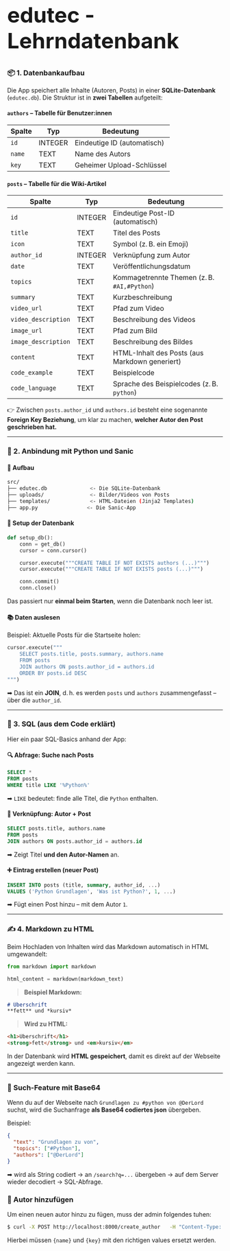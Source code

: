 <h1 style="font-size: 50px"> edutec - Lehrndatenbank </h1>

### 📦 1. Datenbankaufbau

Die App speichert alle Inhalte (Autoren, Posts) in einer **SQLite-Datenbank** (`edutec.db`). Die Struktur ist in **zwei Tabellen** aufgeteilt:

#### `authors` – Tabelle für Benutzer:innen
| Spalte      | Typ     | Bedeutung                     |
|-------------|---------|-------------------------------|
| `id`        | INTEGER | Eindeutige ID (automatisch)   |
| `name`      | TEXT    | Name des Autors               |
| `key`       | TEXT    | Geheimer Upload-Schlüssel     |

#### `posts` – Tabelle für die Wiki-Artikel
| Spalte             | Typ     | Bedeutung                                     |
|--------------------|---------|-----------------------------------------------|
| `id`               | INTEGER | Eindeutige Post-ID (automatisch)              |
| `title`            | TEXT    | Titel des Posts                               |
| `icon`             | TEXT    | Symbol (z. B. ein Emoji)                      |
| `author_id`        | INTEGER | Verknüpfung zum Autor                         |
| `date`             | TEXT    | Veröffentlichungsdatum                        |
| `topics`           | TEXT    | Kommagetrennte Themen (z. B. `#AI,#Python`)   |
| `summary`          | TEXT    | Kurzbeschreibung                              |
| `video_url`        | TEXT    | Pfad zum Video                                |
| `video_description`| TEXT    | Beschreibung des Videos                       |
| `image_url`        | TEXT    | Pfad zum Bild                                 |
| `image_description`| TEXT    | Beschreibung des Bildes                       |
| `content`          | TEXT    | HTML-Inhalt des Posts (aus Markdown generiert)|
| `code_example`     | TEXT    | Beispielcode                                  |
| `code_language`    | TEXT    | Sprache des Beispielcodes (z. B. `python`)    |

👉 Zwischen `posts.author_id` und `authors.id` besteht eine sogenannte **Foreign Key Beziehung**, um klar zu machen, **welcher Autor den Post geschrieben hat.**

---

### 🔗 2. Anbindung mit Python und Sanic

#### 📂 Aufbau

```bash
src/
├── edutec.db              <- Die SQLite-Datenbank
├── uploads/               <- Bilder/Videos von Posts
├── templates/             <- HTML-Dateien (Jinja2 Templates)
├── app.py                <- Die Sanic-App
```

#### 🧩 Setup der Datenbank

```python
def setup_db():
    conn = get_db()
    cursor = conn.cursor()

    cursor.execute("""CREATE TABLE IF NOT EXISTS authors (...)""")
    cursor.execute("""CREATE TABLE IF NOT EXISTS posts (...)""")

    conn.commit()
    conn.close()
```

Das passiert nur **einmal beim Starten**, wenn die Datenbank noch leer ist.

#### 📚 Daten auslesen

Beispiel: Aktuelle Posts für die Startseite holen:

```python
cursor.execute("""
    SELECT posts.title, posts.summary, authors.name
    FROM posts
    JOIN authors ON posts.author_id = authors.id
    ORDER BY posts.id DESC
""")
```

➡ Das ist ein **JOIN**, d. h. es werden `posts` und `authors` zusammengefasst – über die `author_id`.

---

### 🧪 3. SQL (aus dem Code erklärt)

Hier ein paar SQL-Basics anhand der App:

#### 🔍 Abfrage: Suche nach Posts

```sql
SELECT *
FROM posts
WHERE title LIKE '%Python%'
```
➡ `LIKE` bedeutet: finde alle Titel, die `Python` enthalten.

#### 🔗 Verknüpfung: Autor + Post

```sql
SELECT posts.title, authors.name
FROM posts
JOIN authors ON posts.author_id = authors.id
```
➡ Zeigt Titel **und den Autor-Namen** an.

#### ➕ Eintrag erstellen (neuer Post)

```sql
INSERT INTO posts (title, summary, author_id, ...)
VALUES ('Python Grundlagen', 'Was ist Python?', 1, ...)
```

➡ Fügt einen Post hinzu – mit dem Autor `1`.

---

### ✍️ 4. Markdown zu HTML

Beim Hochladen von Inhalten wird das Markdown automatisch in HTML umgewandelt:

```python
from markdown import markdown

html_content = markdown(markdown_text)
```

> **Beispiel Markdown:**

```markdown
# Überschrift
**fett** und *kursiv*
```

> **Wird zu HTML:**

```html
<h1>Überschrift</h1>
<strong>fett</strong> und <em>kursiv</em>
```

In der Datenbank wird **HTML gespeichert**, damit es direkt auf der Webseite angezeigt werden kann.

---

### 🎁 Such-Feature mit Base64

Wenn du auf der Webseite nach `Grundlagen zu #python von @DerLord` suchst, wird die Suchanfrage **als Base64 codiertes json** übergeben.

Beispiel:

```json
{
  "text": "Grundlagen zu von",
  "topics": ["#Python"],
  "authors": ["@DerLord"]
}
```

➡ wird als String codiert → an `/search?q=...` übergeben → auf dem Server wieder decodiert → SQL-Abfrage.

### 📔 Autor hinzufügen
Um einen neuen autor hinzu zu fügen, muss der admin folgendes tuhen:
```sh
$ curl -X POST http://localhost:8000/create_author   -H "Content-Type: application/x-www-form-urlencoded"   -d "secret_key={key}&author_name={name}"
```

Hierbei müssen `{name}` und `{key}` mit den richtigen values ersetzt werden.